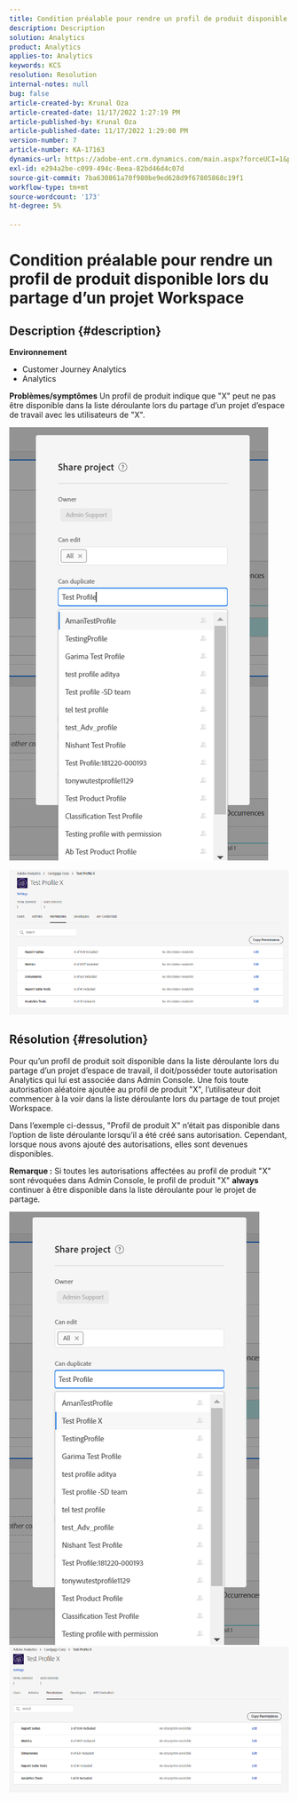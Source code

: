 ```yaml
---
title: Condition préalable pour rendre un profil de produit disponible lors du partage d’un projet Workspace
description: Description
solution: Analytics
product: Analytics
applies-to: Analytics
keywords: KCS
resolution: Resolution
internal-notes: null
bug: false
article-created-by: Krunal Oza
article-created-date: 11/17/2022 1:27:19 PM
article-published-by: Krunal Oza
article-published-date: 11/17/2022 1:29:00 PM
version-number: 7
article-number: KA-17163
dynamics-url: https://adobe-ent.crm.dynamics.com/main.aspx?forceUCI=1&pagetype=entityrecord&etn=knowledgearticle&id=7b352f8e-7b66-ed11-9561-6045bd006149
exl-id: e294a2be-c099-494c-8eea-82bd46d4c07d
source-git-commit: 7ba630861a70f980be9ed628d9f67805868c19f1
workflow-type: tm+mt
source-wordcount: '173'
ht-degree: 5%

---
```


# Condition préalable pour rendre un profil de produit disponible lors du partage d’un projet Workspace

## Description {#description}

<b>Environnement</b>
- Customer Journey Analytics
- Analytics



<b>Problèmes/symptômes</b>
Un profil de produit indique que &quot;X&quot; peut ne pas être disponible dans la liste déroulante lors du partage d’un projet d’espace de travail avec les utilisateurs de &quot;X&quot;.



![](assets/___7c352f8e-7b66-ed11-9561-6045bd006149___.png)

![](assets/___7e352f8e-7b66-ed11-9561-6045bd006149___.png)


## Résolution {#resolution}


Pour qu’un profil de produit soit disponible dans la liste déroulante lors du partage d’un projet d’espace de travail, il doit/posséder toute autorisation Analytics qui lui est associée dans Admin Console. Une fois toute autorisation aléatoire ajoutée au profil de produit &quot;X&quot;, l’utilisateur doit commencer à la voir dans la liste déroulante lors du partage de tout projet Workspace.

Dans l’exemple ci-dessus, &quot;Profil de produit X&quot; n’était pas disponible dans l’option de liste déroulante lorsqu’il a été créé sans autorisation. Cependant, lorsque nous avons ajouté des autorisations, elles sont devenues disponibles.

<b>Remarque :</b> Si toutes les autorisations affectées au profil de produit &quot;X&quot; sont révoquées dans Admin Console, le profil de produit &quot;X&quot; <b>always </b>continuer à être disponible dans la liste déroulante pour le projet de partage.

![](assets/30693c56-ceef-eb11-bacb-0022480a5901.png)     ![](assets/c4b23919-ceef-eb11-bacb-0022480a5901.png)
